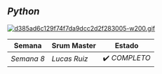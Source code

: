 ## *Python*

[![d385ad6c129f74f7da9dcc2d2f283005-w200.gif](https://i.postimg.cc/ncVjn8Q3/d385ad6c129f74f7da9dcc2d2f283005-w200.gif)](https://postimg.cc/yW5YTbjR)

| Semana | Srum Master | Estado | 
| ---- | ---- | ---- |
| *Semana 8* | *Lucas Ruiz* | ✔️ *COMPLETO* |